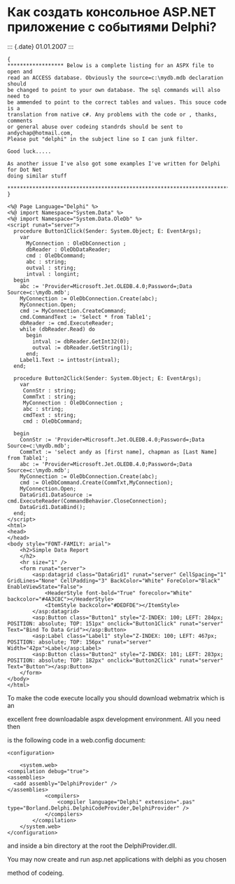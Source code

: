 Как создать консольное ASP.NET приложение с событиями Delphi?
=============================================================

::: {.date}
01.01.2007
:::

    {
    ****************** Below is a complete listing for an ASPX file to open and
    read an ACCESS database. Obviously the source=c:\mydb.mdb declaration should
    be changed to point to your own database. The sql commands will also need to
    be ammended to point to the correct tables and values. This souce code is a
    translation from native c#. Any problems with the code or , thanks, comments
    or general abuse over codeing standrds should be sent to andychap@hotmail.com,
    Please put "delphi" in the subject line so I can junk filter.

    Good luck.....

    As another issue I've also got some examples I've written for Delphi for Dot Net
    doing similar stuff

    **********************************************************************************
    }

    <%@ Page Language="Delphi" %>
    <%@ import Namespace="System.Data" %>
    <%@ import Namespace="System.Data.OleDb" %>
    <script runat="server">
      procedure Button1Click(Sender: System.Object; E: EventArgs);
        var
          MyConnection : OleDbConnection ;
          dbReader : OleDbDataReader;
          cmd : OleDbCommand;
          abc : string;
          outval : string;
          intval : longint;
      begin
        abc := 'Provider=Microsoft.Jet.OLEDB.4.0;Password=;Data Source=c:\mydb.mdb';
        MyConnection := OleDbConnection.Create(abc);
        MyConnection.Open;
        cmd := MyConnection.CreateCommand;
        cmd.CommandText := 'Select * from Table1';
        dbReader := cmd.ExecuteReader;
        while (dbReader.Read) do
          begin
            intval := dbReader.GetInt32(0);
            outval := dbReader.GetString(1);
          end;
        Label1.Text := inttostr(intval);
      end;

      procedure Button2Click(Sender: System.Object; E: EventArgs);
        var
         ConnStr : string;
         CommTxt : string;
         MyConnection : OleDbConnection ;
         abc : string;
         cmdText : string;
         cmd : OleDbCommand;

      begin
        ConnStr := 'Provider=Microsoft.Jet.OLEDB.4.0;Password=;Data Source=c:\mydb.mdb';
        CommTxt := 'select andy as [first name], chapman as [Last Name] from Table1';
        abc := 'Provider=Microsoft.Jet.OLEDB.4.0;Password=;Data Source=c:\mydb.mdb';
        MyConnection := OleDbConnection.Create(abc);
        cmd := OleDbCommand.Create(CommTxt,MyConnection);
        MyConnection.Open;
        DataGrid1.DataSource := cmd.ExecuteReader(CommandBehavior.CloseConnection);
        DataGrid1.DataBind();
      end;
    </script>
    <html>
    <head>
    </head>
    <body style="FONT-FAMILY: arial">
        <h2>Simple Data Report
        </h2>
        <hr size="1" />
        <form runat="server">
            <asp:datagrid class="DataGrid1" runat="server" CellSpacing="1" GridLines="None" CellPadding="3" BackColor="White" ForeColor="Black" EnableViewState="False">
                <HeaderStyle font-bold="True" forecolor="White" backcolor="#4A3C8C"></HeaderStyle>
                <ItemStyle backcolor="#DEDFDE"></ItemStyle>
            </asp:datagrid>
            <asp:Button class="Button1" style="Z-INDEX: 100; LEFT: 284px; POSITION: absolute; TOP: 151px" onclick="Button1Click" runat="server" Text="Bind To Data Grid"></asp:Button>
            <asp:Label class="Label1" style="Z-INDEX: 100; LEFT: 467px; POSITION: absolute; TOP: 156px" runat="server" Width="42px">Label</asp:Label>
            <asp:Button class="Button2" style="Z-INDEX: 101; LEFT: 283px; POSITION: absolute; TOP: 182px" onclick="Button2Click" runat="server" Text="Button"></asp:Button>
        </form>
    </body>
    </html>

To make the code execute locally you should download webmatrix which is
an

excellent free downloadable aspx development environment. All you need
then

is the following code in a web.config document:

    <configuration>

        <system.web>
    <compilation debug="true">
    <assemblies>
      <add assembly="DelphiProvider" />
    </assemblies>
                <compilers>
                    <compiler language="Delphi" extension=".pas" type="Borland.Delphi.DelphiCodeProvider,DelphiProvider" />
                </compilers>
            </compilation>
        </system.web>
    </configuration>

and inside a bin directory at the root the DelphiProvider.dll.

You may now create and run asp.net applications with delphi as you
chosen

method of codeing.
